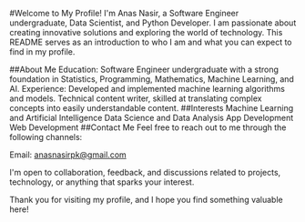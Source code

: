 #Welcome to My Profile!
I'm Anas Nasir, a Software Engineer undergraduate, Data Scientist, and Python Developer. I am passionate about creating innovative solutions and exploring the world of technology. This README serves as an introduction to who I am and what you can expect to find in my profile.

##About Me
Education: Software Engineer undergraduate with a strong foundation in Statistics, Programming, Mathematics, Machine Learning, and AI.
Experience: Developed and implemented machine learning algorithms and models.
Technical content writer, skilled at translating complex concepts into easily understandable content.
##Interests
Machine Learning and Artificial Intelligence
Data Science and Data Analysis
App Development
Web Development
##Contact Me
Feel free to reach out to me through the following channels:

Email: anasnasirpk@gmail.com

I'm open to collaboration, feedback, and discussions related to projects, technology, or anything that sparks your interest.

Thank you for visiting my profile, and I hope you find something valuable here!
